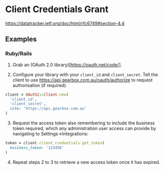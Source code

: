 # Client Credentials Grant

https://datatracker.ietf.org/doc/html/rfc6749#section-4.4

## Examples

### Ruby/Rails

1. Grab an (OAuth 2.0 library)[https://oauth.net/code/].

2. Configure your library with your `client_id` and `client_secret`. Tell the client to use https://api.gearbox.com.au/oauth/authorize to request authorisation (if required).

```Ruby
client = OAuth2::Client.new(
  'client_id',
  'client_secret',
  site: 'https://api.gearbox.com.au'
)
```

3. Request the access token also remembering to include the business token required, which any administration user access can provide by navigating to Settings->Integrations:

```Ruby
token = client.client_credentials.get_token(
  business_token: '123456'
)
```

4. Repeat steps 2 to 3 to retrieve a new access token once it has expired.